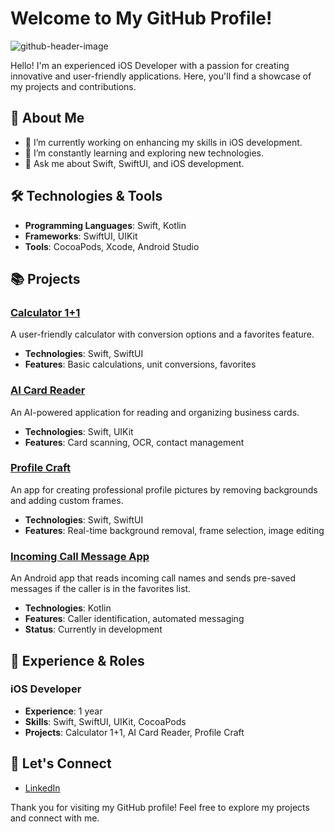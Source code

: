 # Welcome to My GitHub Profile!

![github-header-image](https://github.com/user-attachments/assets/dadf3aa5-e3a8-4590-b304-d381ed1db6eb)

Hello! I'm an experienced iOS Developer with a passion for creating innovative and user-friendly applications. Here, you'll find a showcase of my projects and contributions.

## 🚀 About Me

- 🔭 I’m currently working on enhancing my skills in iOS development.
- 🌱 I’m constantly learning and exploring new technologies.
- 💬 Ask me about Swift, SwiftUI, and iOS development.

## 🛠️ Technologies & Tools

- **Programming Languages**: Swift, Kotlin
- **Frameworks**: SwiftUI, UIKit
- **Tools**: CocoaPods, Xcode, Android Studio

## 📚 Projects

### [Calculator 1+1](https://apps.apple.com/in/app/calculator-1-1/id6448843362)
A user-friendly calculator with conversion options and a favorites feature.
- **Technologies**: Swift, SwiftUI
- **Features**: Basic calculations, unit conversions, favorites

### [AI Card Reader](https://apps.apple.com/in/app/ai-business-card-scanner/id6447464392)
An AI-powered application for reading and organizing business cards.
- **Technologies**: Swift, UIKit
- **Features**: Card scanning, OCR, contact management

### [Profile Craft](https://apps.apple.com/in/app/profile-craft/id6502691675)
An app for creating professional profile pictures by removing backgrounds and adding custom frames.
- **Technologies**: Swift, SwiftUI
- **Features**: Real-time background removal, frame selection, image editing

### [Incoming Call Message App](https://github.com/yourusername/incoming-call-message-app)
An Android app that reads incoming call names and sends pre-saved messages if the caller is in the favorites list.
- **Technologies**: Kotlin
- **Features**: Caller identification, automated messaging
- **Status**: Currently in development

## 💼 Experience & Roles

### iOS Developer
- **Experience**: 1 year
- **Skills**: Swift, SwiftUI, UIKit, CocoaPods
- **Projects**: Calculator 1+1, AI Card Reader, Profile Craft

## 🌟 Let's Connect

- [LinkedIn](https://www.linkedin.com/in/shravan-amudala-3589641a7/)

Thank you for visiting my GitHub profile! Feel free to explore my projects and connect with me.

